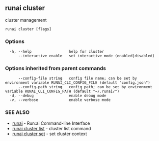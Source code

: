 ## runai cluster

cluster management

```
runai cluster [flags]
```

### Options

```
  -h, --help                 help for cluster
      --interactive enable   set interactive mode (enabled|disabled)
```

### Options inherited from parent commands

```
      --config-file string   config file name; can be set by environment variable RUNAI_CLI_CONFIG_FILE (default "config.json")
      --config-path string   config path; can be set by environment variable RUNAI_CLI_CONFIG_PATH (default "~/.runai/")
  -d, --debug                enable debug mode
  -v, --verbose              enable verbose mode
```

### SEE ALSO

* [runai](runai.md)	 - Run:ai Command-line Interface
* [runai cluster list](runai_cluster_list.md)	 - cluster list command
* [runai cluster set](runai_cluster_set.md)	 - set cluster context

